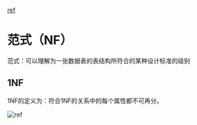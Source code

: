 [ref](https://www.zhihu.com/question/24696366/answer/29189700)
# 范式（NF）
范式：可以理解为一张数据表的表结构所符合的某种设计标准的级别

## 1NF
1NF的定义为：符合1NF的关系中的每个属性都不可再分。


![ref](https://www.zhihu.com/question/24696366/answer/29189700)
